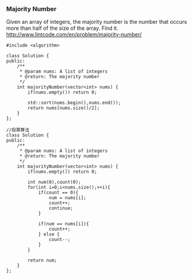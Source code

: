 ###  Majority Number
Given an array of integers, the majority number is the number that occurs more than half of the size of the array. Find it.
http://www.lintcode.com/en/problem/majority-number/

```
#include <algorithm>

class Solution {
public:
    /**
     * @param nums: A list of integers
     * @return: The majority number
     */
    int majorityNumber(vector<int> nums) {
        if(nums.empty()) return 0;
        
        std::sort(nums.begin(),nums.end());
        return nums[nums.size()/2];
    }
};
```

```
//投票算法
class Solution {
public:
    /**
     * @param nums: A list of integers
     * @return: The majority number
     */
    int majorityNumber(vector<int> nums) {
        if(nums.empty()) return 0;
        
        int num(0),count(0);
        for(int i=0;i<nums.size();++i){
            if(count == 0){
                num = nums[i];
                count++;
                continue;
            }
            
            if(num == nums[i]){
                count++;
            } else {
                count--;
            }
        }
        
        return num;
    }
};

```